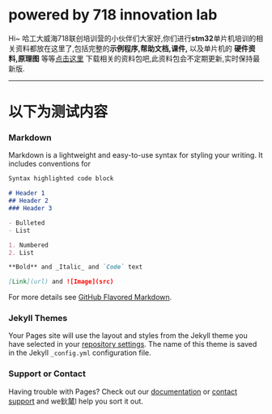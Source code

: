 # powered by 718 innovation lab

Hi~ 哈工大威海718联创培训营的小伙伴们大家好,你们进行**stm32**单片机培训的相关资料都放在这里了,包括完整的**示例程序,帮助文档,课件,** 以及单片机的 **硬件资料,原理图** 等等[点击这里](https://codeload.github.com/ZzzzzzS/STM32Learing/zip/master) 下载相关的资料包吧,此资料包会不定期更新,实时保持最新版.

***
# 以下为测试内容

### Markdown

Markdown is a lightweight and easy-to-use syntax for styling your writing. It includes conventions for

```markdown
Syntax highlighted code block

# Header 1
## Header 2
### Header 3

- Bulleted
- List

1. Numbered
2. List

**Bold** and _Italic_ and `Code` text

[Link](url) and ![Image](src)
```

For more details see [GitHub Flavored Markdown](https://guides.github.com/features/mastering-markdown/).

### Jekyll Themes

Your Pages site will use the layout and styles from the Jekyll theme you have selected in your [repository settings](https://github.com/ZzzzzzS/STM32Learing/settings). The name of this theme is saved in the Jekyll `_config.yml` configuration file.

### Support or Contact

Having trouble with Pages? Check out our [documentation](https://help.github.com/categories/github-pages-basics/) or [contact support](https://github.com/contact) and we鈥檒l help you sort it out.
